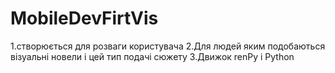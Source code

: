 # MobileDevFirtVis
1.створюється для розваги користувача
2.Для людей яким подобаються візуальні новели і цей тип подачі сюжету
3.Движок renPy і Python
